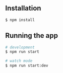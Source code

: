 
## Installation

```bash
$ npm install
```

## Running the app

```bash
# development
$ npm run start

# watch mode
$ npm run start:dev





